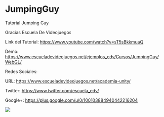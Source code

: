 # JumpingGuy
Tutorial Jumping Guy

Gracias Escuela De Videojuegos

Link del Tutorial: https://www.youtube.com/watch?v=sT5sBkkmuaQ

Demo: https://www.escueladevideojuegos.net/ejemplos_edv/Cursos/JumpingGuy/WebGL/

Redes Sociales:

URL: https://www.escueladevideojuegos.net/academia-unity/

Twitter: https://www.twitter.com/escuela_edv/

Google+: https://plus.google.com/u/0/100103884940442216204

<img src="http://solucionperu.com/jumpingguy/jumpingguy.png" />
